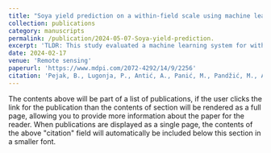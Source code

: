 ```yaml
---
title: "Soya yield prediction on a within-field scale using machine learning models trained on Sentinel-2 and soil data"
collection: publications
category: manuscripts
permalink: /publication/2024-05-07-Soya-yield-prediction.
excerpt: 'TLDR: This study evaluated a machine learning system for within-field soybean yield prediction using Sentinel-2 multispectral images and soil parameters, focusing on farms in Upper Austria from 2018 to 2020. A new Polygon-Pixel Interpolation method optimized yield monitor and satellite image alignment, with Stochastic Gradient Descent performing best, achieving a mean absolute error of 4.36 kg/pixel and a correlation coefficient of 0.83%.'
date: 2024-02-17
venue: 'Remote sensing'
paperurl: 'https://www.mdpi.com/2072-4292/14/9/2256'
citation: 'Pejak, B., Lugonja, P., Antić, A., Panić, M., Pandžić, M., Alexakis, E., Mavrepis, P., Zhou, N., Marko, O. and Crnojević, V., 2022. Soya yield prediction on a within-field scale using machine learning models trained on Sentinel-2 and soil data. Remote sensing, 14(9), p.2256.'
---
```


The contents above will be part of a list of publications, if the user clicks the link for the publication than the contents of section will be rendered as a full page, allowing you to provide more information about the paper for the reader. When publications are displayed as a single page, the contents of the above "citation" field will automatically be included below this section in a smaller font.
